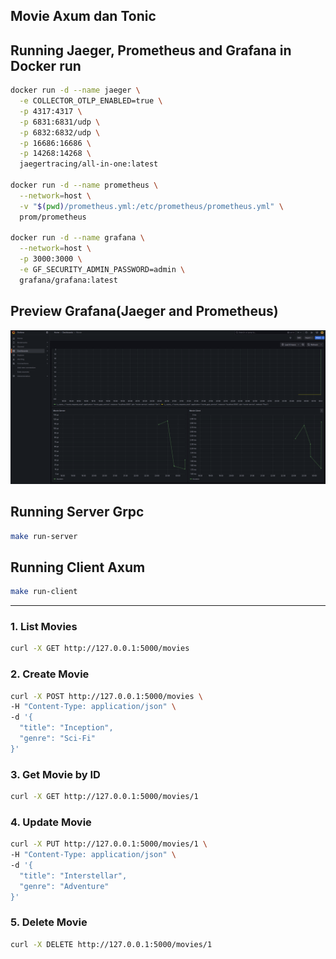 ## Movie Axum dan Tonic

## Running Jaeger, Prometheus and Grafana in Docker run

```bash
docker run -d --name jaeger \
  -e COLLECTOR_OTLP_ENABLED=true \
  -p 4317:4317 \
  -p 6831:6831/udp \
  -p 6832:6832/udp \
  -p 16686:16686 \
  -p 14268:14268 \
  jaegertracing/all-in-one:latest

docker run -d --name prometheus \
  --network=host \
  -v "$(pwd)/prometheus.yml:/etc/prometheus/prometheus.yml" \
  prom/prometheus

docker run -d --name grafana \
  --network=host \
  -p 3000:3000 \
  -e GF_SECURITY_ADMIN_PASSWORD=admin \
  grafana/grafana:latest

```


## Preview Grafana(Jaeger and Prometheus)
<img src="./image/example.png" alt="preview"/>

## Running Server Grpc
```bash
make run-server
```

## Running Client Axum

```bash
make run-client
```

-------

### 1. List Movies

```bash
curl -X GET http://127.0.0.1:5000/movies
```

### 2. Create Movie

```bash
curl -X POST http://127.0.0.1:5000/movies \
-H "Content-Type: application/json" \
-d '{
  "title": "Inception",
  "genre": "Sci-Fi"
}'
```

### 3. Get Movie by ID

```bash
curl -X GET http://127.0.0.1:5000/movies/1
```

### 4. Update Movie

```bash
curl -X PUT http://127.0.0.1:5000/movies/1 \
-H "Content-Type: application/json" \
-d '{
  "title": "Interstellar",
  "genre": "Adventure"
}'
```

### 5. Delete Movie

```bash
curl -X DELETE http://127.0.0.1:5000/movies/1
```
